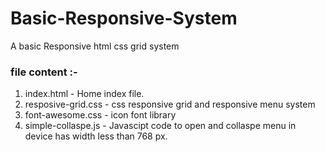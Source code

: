 # Basic-Responsive-System
A basic Responsive html css grid system

### file content :- 

1. index.html - Home index file.
2. resposive-grid.css - css responsive grid and responsive menu system
3. font-awesome.css - icon font library
4. simple-collaspe.js - Javascipt code to open and collaspe menu in device has width less than 768 px.
